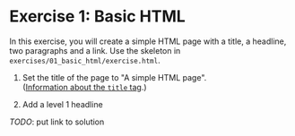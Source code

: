 # Exercise 1: Basic HTML

In this exercise, you will create a simple HTML page with a title, a headline, two paragraphs and a link. Use the skeleton in `exercises/01_basic_html/exercise.html`.


1. Set the title of the page to "A simple HTML page".<br />
    ([Information about the `title` tag](https://www.w3schools.com/tags/tag_title.asp).)

2. Add a level 1 headline

*TODO*: put link to solution
